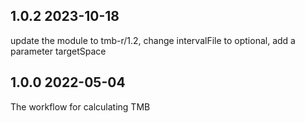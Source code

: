 ## 1.0.2 2023-10-18
update the module to tmb-r/1.2, change intervalFile to optional, add a parameter targetSpace

## 1.0.0 2022-05-04
The workflow for calculating TMB


